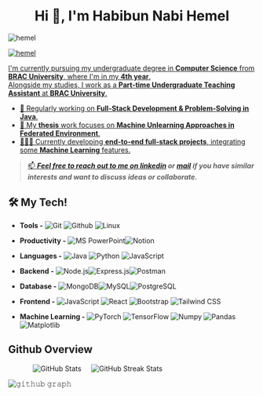 <!--![logo](https://github.com/Habib-Un-Hemel/Habib-Un-Hemel/blob/main/ok2.png)-->
<h1 align="center">Hi 👋, I'm Habibun Nabi Hemel</h1>
<p align="left"> <img src="https://komarev.com/ghpvc/?username=Habib-Un-Hemel&label=Profile%20views&color=0e75b6&style=flat" alt="hemel" /> </p>

<p align="left"> <a href="https://x.com/Habib33hemel" target="blank"><img src="https://img.shields.io/twitter/follow/Habib-Un-Hemel?logo=twitter&style=for-the-badge" alt="hemel"  </p>


I'm currently pursuing my undergraduate degree in **Computer Science** from **BRAC University**, where I'm in my **4th year**.  
Alongside my studies, I work as a **Part-time Undergraduate Teaching Assistant** at **BRAC University**.  



- 🧩 Regularly working on **Full-Stack Development & Problem-Solving in Java**.
- 🔬 My **thesis** work focuses on **Machine Unlearning Approaches in Federated Environment**.
- 👩🏻‍💻 Currently developing **end-to-end full-stack projects**, integrating some **Machine Learning** features.


>📫  ***Feel free to reach out to me on [***linkedin***](https://www.linkedin.com/in/habibun-nabi-hemel/) or [***mail***](mailto:habibun3321hemel@gmail.com) if you have similar interests and want to discuss ideas or collaborate.***



<h3 align="center"></h3>





<!-- --------------------------------------------------------->

## 🛠️  My Tech! 

- **Tools -**
![Git](https://img.shields.io/static/v1?&message=Git&color=F05032&logo=Git&logoColor=FFFFFF&label=)
![Github](https://img.shields.io/static/v1?&message=Github&color=000000&logo=github&logoColor=FFFFFF&label=)
![Linux](https://img.shields.io/static/v1?&message=Linux&color=000000&logo=linux&logoColor=f5ba3b&label=)
<!--![AWS](https://img.shields.io/static/v1?&message=AWS&color=0a2c82&logo=aws&logoColor=FFFFFF&label=) 
![Docker](https://img.shields.io/static/v1?&message=Docker&color=2496ED&logo=Docker&logoColor=FFFFFF&label=)
![Bash](https://img.shields.io/static/v1?&message=Bash&color=000000&logo=powershell&logoColor=5cfc05&label=)-->
- **Productivity -**
![MS PowerPoint](https://img.shields.io/static/v1?&message=MS%20PowerPoint&color=B7472A&logo=microsoft-powerpoint&logoColor=FFFFFF&label=)![Notion](https://img.shields.io/static/v1?&message=Notion&color=000000&logo=notion&logoColor=FFFFFF&label=)

- **Languages -**
![Java](https://img.shields.io/static/v1?&message=Java&color=c93618&logo=Java&label=)
![Python](https://img.shields.io/static/v1?&message=Python&color=176587&logo=python&logoColor=f5f589&label=&)
![JavaScript](https://img.shields.io/static/v1?&message=JavaScript&color=000000&logo=javascript&label=)

- **Backend -**
![Node.js](https://img.shields.io/static/v1?&message=Node.js&color=339933&logo=node.js&logoColor=FFFFFF&label=)![Express.js](https://img.shields.io/static/v1?&message=Express.js&color=000000&logo=express&logoColor=FFFFFF&label=)![Postman](https://img.shields.io/static/v1?&message=Postman&color=FF6F00&logo=postman&logoColor=FFFFFF&label=)

 - **Database -**
![MongoDB](https://img.shields.io/static/v1?&message=MongoDB&color=47A248&logo=MongoDB&logoColor=FFFFFF&label=)![MySQL](https://img.shields.io/static/v1?&message=MySQL&color=5699cc&logo=MySQL&logoColor=FFFFFF&label=)![PostgreSQL](https://img.shields.io/static/v1?&message=PostgreSQL&color=6566ba&logo=PostgreSQL&logoColor=FFFFFF&label=)

- **Frontend -**
![JavaScript](https://img.shields.io/static/v1?&message=JavaScript&color=000000&logo=javascript&label=)
![React](https://img.shields.io/static/v1?&message=React&color=000000&logo=react&logoColor=66bced&label=)
![Bootstrap](https://img.shields.io/static/v1?&message=Bootstrap&color=5f0b7a&logo=bootstrap&logoColor=FFFFFF&label=)
![Tailwind CSS](https://img.shields.io/static/v1?&message=Tailwind%20CSS&color=38B2AC&logo=tailwindcss&logoColor=FFFFFF&label=)  





- **Machine Learning -**
![PyTorch](https://img.shields.io/static/v1?&message=PyTorch&color=EE4C2C&logo=PyTorch&logoColor=FFFFFF&label=)
![TensorFlow](https://img.shields.io/static/v1?&message=TensorFlow&color=FF6F00&logo=TensorFlow&logoColor=FFFFFF&label=)
![Numpy](https://img.shields.io/static/v1?&message=Numpy&color=658cf0&logo=numpy&logoColor=FFFFFF&label=)
![Pandas](https://img.shields.io/static/v1?&message=Pandas&color=0a2c82&logo=pandas&logoColor=FFFFFF&label=)
![Matplotlib](https://img.shields.io/static/v1?&message=Matplotlib&color=0e5fa1&logo=plotly&logoColor=FF6F00&label=)




## Github Overview

<!--<img align="left" alt="Hemel's Github Stats" src="https://github-readme-stats.vercel.app/api?username=Habib-Un-Hemel&show_icons=true" />   &nbsp;-->


<!--
<p align="center">
  <a>
    <img align="center" src="https://github-readme-stats.vercel.app/api?username=Habib-Un-Hemel&show_icons=true"/>
  </a>
</p>

<p align="center">
  <a href="https://github.com/Habib-Un-Hemel">
    <img align="center" src="https://github-readme-stats-git-masterrstaa-rickstaa.vercel.app/api?username=Habib-Un-Hemel
&show_icons=true&hide_border=true&title_color=94b4a4&amp&icon_color=FFFFFF&amp&text_color=FFFFFF&amp&bg_color=000000&count_private=true&include_all_commits=true"/>
  </a>
  <a href="https://github.com/Habib-Un-Hemel
">
    <img align="center" height="200px" src="https://github-readme-stats-git-masterrstaa-rickstaa.vercel.app/api/top-langs/?username=Habib-Un-Hemel
&text_color=FFFFFF&bg_color=000000&title_color=94b4a4&langs_count=15&layout=compact&hide_border=true" />
  </a>
</p>
-->

<div style="display: flex;  gap: 20px; margin-left: 50px">
    <img src="https://github-readme-stats.vercel.app/api?username=Habib-Un-Hemel&show_icons=true&locale=en&theme=tokyonight" alt="GitHub Stats" />
    
   <img src="https://github-readme-streak-stats.herokuapp.com/?user=Habib-Un-Hemel&&theme=tokyonight" alt="GitHub Streak Stats" />
</div>


![𝚐𝚒𝚝𝚑𝚞𝚋 𝚐𝚛𝚊𝚙𝚑](https://github-readme-activity-graph.vercel.app/graph?username=Habib-Un-Hemel&theme=react-dark&hide_border=true&area=true)







<!--
[![Top Langs](https://github-readme-stats.vercel.app/api/top-langs/?username=Habib-Un-Hemel&layout=compact)](https://github.com/anuraghazra/github-readme-stats) 

 <!-- ![Top topics](https://sue445-github-readme-stats.vercel.app/api/top-topics/?username=TamimEhsan) -->
<br />
<!--
## My Programming Performances

<h5>






















<!-- --------------------------------------------------------->

<!--
<img align="right" alt="coding" width="400" src="https://media.giphy.com/media/v1.Y2lkPTc5MGI3NjExaG0xdXdrY3ZpcGdjNnl2Z2dxMDJvbzNkNzU5aW9qcDlrbXIybGtoOSZlcD12MV9pbnRlcm5hbF9naWZfYnlfaWQmY3Q9Zw/qgQUggAC3Pfv687qPC/giphy.gif">
 -->

 <!--
- 👨‍💻 I’m currently learning **Full Stack Development(MERN)**

- 💬 Ask me about **ML, DSA , Full Stack 
- 📫 How to reach me **habibun33hemel@gmail.com**

<h3 align="left">Connect with me:</h3>
<p align="left">
<!-- <a href="https://linkedin.com/in/www.linkedin.com/in/habibun-nabi-hemel" target="blank"><img align="center" src="https://raw.githubusercontent.com/rahuldkjain/github-profile-readme-generator/master/src/images/icons/Social/linked-in-alt.svg" alt="www.linkedin.com/in/habibun-nabi-hemel" height="30" width="40" /></a> -->
 <!--
<a href="https://www.linkedin.com/in/habibun-nabi-hemel/" target="blank"><img align="center" src="https://raw.githubusercontent.com/rahuldkjain/github-profile-readme-generator/master/src/images/icons/Social/linked-in-alt.svg" alt="habib-un-hemel" height="30" width="40" /></a>
</p>

<h3 align="left">Languages and Tools:</h3>
<p align="left"> <a href="https://getbootstrap.com" target="_blank" rel="noreferrer"> <img src="https://raw.githubusercontent.com/devicons/devicon/master/icons/bootstrap/bootstrap-plain-wordmark.svg" alt="bootstrap" width="40" height="40"/> </a> <a href="https://www.cprogramming.com/" target="_blank" rel="noreferrer"> <img src="https://raw.githubusercontent.com/devicons/devicon/master/icons/c/c-original.svg" alt="c" width="40" height="40"/> </a> <a href="https://www.w3schools.com/cpp/" target="_blank" rel="noreferrer"> <img src="https://raw.githubusercontent.com/devicons/devicon/master/icons/cplusplus/cplusplus-original.svg" alt="cplusplus" width="40" height="40"/> </a> <a href="https://www.w3schools.com/css/" target="_blank" rel="noreferrer"> <img src="https://raw.githubusercontent.com/devicons/devicon/master/icons/css3/css3-original-wordmark.svg" alt="css3" width="40" height="40"/> </a> <a href="https://www.djangoproject.com/" target="_blank" rel="noreferrer"> <img src="https://cdn.worldvectorlogo.com/logos/django.svg" alt="django" width="40" height="40"/> </a> <a href="https://git-scm.com/" target="_blank" rel="noreferrer"> <img src="https://www.vectorlogo.zone/logos/git-scm/git-scm-icon.svg" alt="git" width="40" height="40"/> </a> <a href="https://www.w3.org/html/" target="_blank" rel="noreferrer"> <img src="https://raw.githubusercontent.com/devicons/devicon/master/icons/html5/html5-original-wordmark.svg" alt="html5" width="40" height="40"/> </a> <a href="https://developer.mozilla.org/en-US/docs/Web/JavaScript" target="_blank" rel="noreferrer"> <img src="https://raw.githubusercontent.com/devicons/devicon/master/icons/javascript/javascript-original.svg" alt="javascript" width="40" height="40"/> </a> <a href="https://www.mongodb.com/" target="_blank" rel="noreferrer"> <img src="https://raw.githubusercontent.com/devicons/devicon/master/icons/mongodb/mongodb-original-wordmark.svg" alt="mongodb" width="40" height="40"/> </a> <a href="https://www.mysql.com/" target="_blank" rel="noreferrer"> <img src="https://raw.githubusercontent.com/devicons/devicon/master/icons/mysql/mysql-original-wordmark.svg" alt="mysql" width="40" height="40"/> </a> <a href="https://nodejs.org" target="_blank" rel="noreferrer"> <img src="https://raw.githubusercontent.com/devicons/devicon/master/icons/nodejs/nodejs-original-wordmark.svg" alt="nodejs" width="40" height="40"/> </a> <a href="https://www.python.org" target="_blank" rel="noreferrer"> <img src="https://raw.githubusercontent.com/devicons/devicon/master/icons/python/python-original.svg" alt="python" width="40" height="40"/> </a> </p>
<!--  <a href="https://reactjs.org/" target="_blank" rel="noreferrer"> <img src="https://raw.githubusercontent.com/devicons/devicon/master/icons/react/react-original-wordmark.svg" alt="react" width="40" height="40"/> </a>  -->
 <!--
<p><img align="center" src="https://github-readme-stats.vercel.app/api/top-langs?username=habib-un-hemel&show_icons=true&locale=en&layout=compact" alt="habib-un-hemel" /></p>
